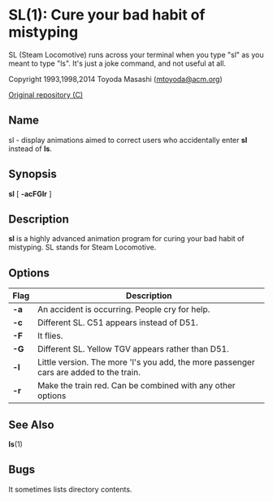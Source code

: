 # SL(1): Cure your bad habit of mistyping

SL (Steam Locomotive) runs across your terminal when you type "sl" as
you meant to type "ls". It's just a joke command, and not useful at
all.

Copyright 1993,1998,2014 Toyoda Masashi (mtoyoda@acm.org)

[Original repository (C)](https://github.com/mtoyoda/sl)

## Name

sl - display animations aimed to correct users who accidentally enter **sl** instead of **ls**.

## Synopsis

**sl** \[ **-acFGlr** \]

## Description

**sl** is a highly advanced animation program for curing your bad habit of
mistyping. SL stands for Steam Locomotive.

## Options

| Flag   | Description                                                                            |
| ------ | -------------------------------------------------------------------------------------- |
| **-a** | An accident is occurring. People cry for help.                                         |
| **-c** | Different SL. C51 appears instead of D51.                                              |
| **-F** | It flies.                                                                              |
| **-G** | Different SL. Yellow TGV appears rather than D51.                                      |
| **-l** | Little version. The more 'l's you add, the more passenger cars are added to the train. |
| **-r** | Make the train red. Can be combined with any other options                             |

## See Also

**ls**(1)

## Bugs

It sometimes lists directory contents.
